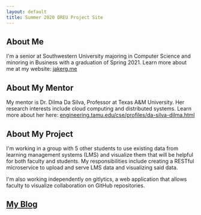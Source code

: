 ```yaml
---
layout: default
title: Summer 2020 DREU Project Site
---
```

## About Me

I'm a senior at Southwestern University majoring in Computer Science and minoring in Business with a graduation of Spring 2021. Learn more about me at my website: [jakerg.me](https://jakerg.me)

## About My Mentor

My mentor is Dr. Dilma Da Silva, Professor at Texas A&M University. Her research interests include cloud computing and distributed systems. Learn more about her here: [engineering.tamu.edu/cse/profiles/da-silva-dilma.html](https://engineering.tamu.edu/cse/profiles/da-silva-dilma.html)

## About My Project

I'm working in a group with 5 other students to use existing data from learning management systems (LMS) and visualize them that will be helpful for both faculty and students. My responsibilities include creating a RESTful microservice to upload and serve LMS data and visualizing said data.

I'm also working independently on gitlytics, a web application that allows faculty to visualize collaboration on GitHub repositories.

<!-- [My Final Report](files/finalreport.pdf) -->

## [My Blog](blog)


